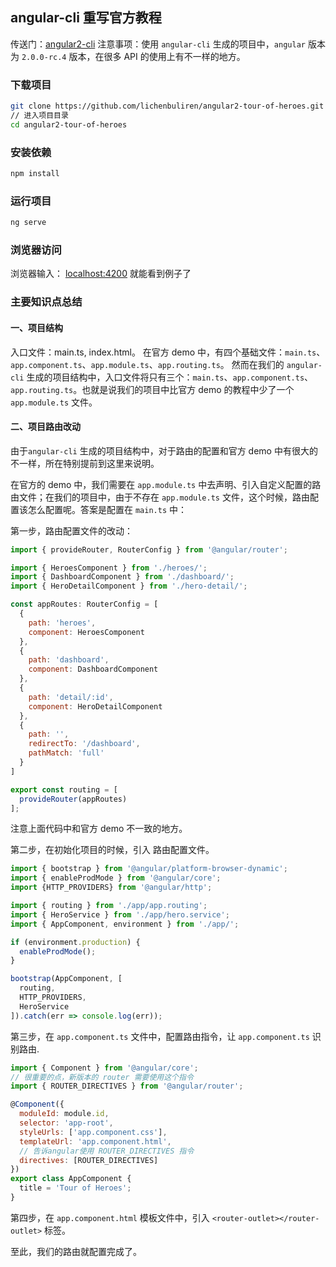 ## angular-cli 重写官方教程
传送门：[angular2-cli](https://cli.angular.io/)
注意事项：使用 `angular-cli` 生成的项目中，`angular` 版本为 `2.0.0-rc.4` 版本，在很多 API 的使用上有不一样的地方。

### 下载项目
``` bash
git clone https://github.com/lichenbuliren/angular2-tour-of-heroes.git
// 进入项目目录
cd angular2-tour-of-heroes
```
### 安装依赖
``` bash
npm install
```
### 运行项目
``` bash
ng serve
```
### 浏览器访问
浏览器输入： [localhost:4200](localhost:4200) 就能看到例子了

### 主要知识点总结

#### 一、项目结构
入口文件：main.ts, index.html。
在官方 demo 中，有四个基础文件：`main.ts`、`app.component.ts`、`app.module.ts`、`app.routing.ts`。
然而在我们的 `angular-cli` 生成的项目结构中，入口文件将只有三个：`main.ts`、`app.component.ts`、`app.routing.ts`。也就是说我们的项目中比官方 demo 的教程中少了一个 `app.module.ts` 文件。

#### 二、项目路由改动
由于`angular-cli` 生成的项目结构中，对于路由的配置和官方 demo 中有很大的不一样，所在特别提前到这里来说明。

在官方的 demo 中，我们需要在 `app.module.ts` 中去声明、引入自定义配置的路由文件；在我们的项目中，由于不存在 `app.module.ts` 文件，这个时候，路由配置该怎么配置呢。答案是配置在 `main.ts` 中：

第一步，路由配置文件的改动：
``` javascript
import { provideRouter, RouterConfig } from '@angular/router';

import { HeroesComponent } from './heroes/';
import { DashboardComponent } from './dashboard/';
import { HeroDetailComponent } from './hero-detail/';

const appRoutes: RouterConfig = [
  {
    path: 'heroes',
    component: HeroesComponent
  },
  {
    path: 'dashboard',
    component: DashboardComponent
  },
  {
    path: 'detail/:id',
    component: HeroDetailComponent
  },
  {
    path: '',
    redirectTo: '/dashboard',
    pathMatch: 'full'
  }
]

export const routing = [
  provideRouter(appRoutes)
];
```

注意上面代码中和官方 demo 不一致的地方。

第二步，在初始化项目的时候，引入 路由配置文件。

``` javascript
import { bootstrap } from '@angular/platform-browser-dynamic';
import { enableProdMode } from '@angular/core';
import {HTTP_PROVIDERS} from '@angular/http';

import { routing } from './app/app.routing';
import { HeroService } from './app/hero.service';
import { AppComponent, environment } from './app/';

if (environment.production) {
  enableProdMode();
}

bootstrap(AppComponent, [ 
  routing, 
  HTTP_PROVIDERS, 
  HeroService 
]).catch(err => console.log(err));


```

第三步，在 `app.component.ts` 文件中，配置路由指令，让 `app.component.ts` 识别路由.

``` javascript
import { Component } from '@angular/core';
// 很重要的点，新版本的 router 需要使用这个指令
import { ROUTER_DIRECTIVES } from '@angular/router';

@Component({
  moduleId: module.id,
  selector: 'app-root',
  styleUrls: ['app.component.css'],
  templateUrl: 'app.component.html',
  // 告诉angular使用 ROUTER_DIRECTIVES 指令
  directives: [ROUTER_DIRECTIVES]
})
export class AppComponent {
  title = 'Tour of Heroes';
}

```

第四步，在 `app.component.html` 模板文件中，引入 `<router-outlet></router-outlet>` 标签。

至此，我们的路由就配置完成了。

